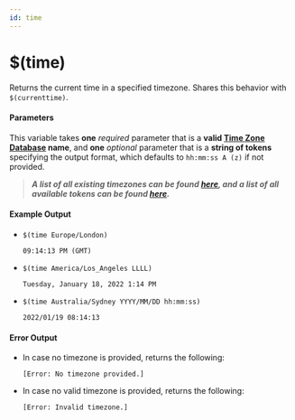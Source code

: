 ```yaml
---
id: time
---
```


# $(time)

Returns the current time in a specified timezone. Shares this behavior with `$(currenttime)`.

#### Parameters

This variable takes **one** *required* parameter that is a **valid [Time Zone Database](https://www.iana.org/time-zones) name**, and **one** *optional* parameter that is a **string of tokens** specifying the output format, which defaults to `hh:mm:ss A (z)` if not provided.

> ***A list of all existing timezones can be found [here](https://wikipedia.org/wiki/List_of_tz_database_time_zones#List), and a list of all available tokens can be found [here](https://momentjs.com/docs/#/displaying/format/).***

#### Example Output

* `$(time Europe/London)`

    ```
    09:14:13 PM (GMT)
    ```

* `$(time America/Los_Angeles LLLL)`

    ```
    Tuesday, January 18, 2022 1:14 PM 
    ```

* `$(time Australia/Sydney YYYY/MM/DD hh:mm:ss)`

    ```
    2022/01/19 08:14:13 
    ```

#### Error Output

* In case no timezone is provided, returns the following:

    ```
    [Error: No timezone provided.]
    ```

* In case no valid timezone is provided, returns the following:

    ```
    [Error: Invalid timezone.]
    ```
